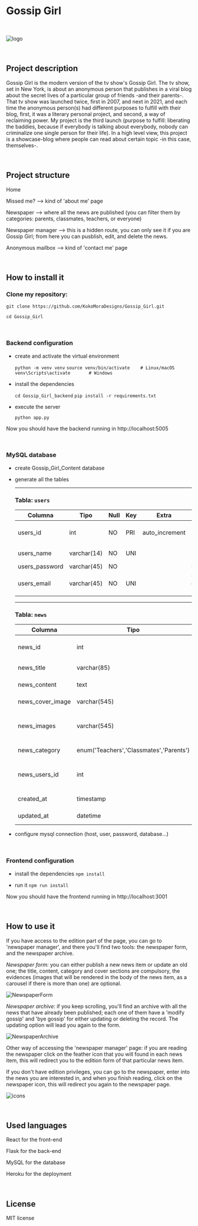 # Gossip Girl

<br>

![logo](https://github.com/KokoMoraDesigns/Gossip_Girl/blob/main/static/assets/images/readme/season%2027%20(1).png?raw=true)

<br>

## Project description

Gossip Girl is the modern version of the tv show's Gossip Girl. The tv show, set in New York, is about an anonymous person that publishes in a viral blog about the secret lives of a particular group of friends -and their parents-. That tv show was launched twice, first in 2007, and next in 2021, and each time the anonymous person(s) had different purposes to fulfill with their blog, first, it was a literary personal project, and second, a way of reclaiming power. My project is the third launch (purpose to fulfill: liberating the baddies, because if everybody is talking about everybody, nobody can criminalize one single person for their life). In a high level view, this project is a showcase-blog where people can read about certain topic -in this case, themselves-.

<br>

## Project structure

Home 

Missed me? --> kind of 'about me' page

Newspaper --> where all the news are published (you can filter them by categories: parents, classmates, teachers, or everyone)

Newspaper manager --> this is a hidden route, you can only see it if you are Gossip Girl; from here you can pusblish, edit, and delete the news.

Anonymous mailbox --> kind of 'contact me' page

<br>

## How to install it

### Clone my repository:

``git clone https://github.com/KokoMoraDesigns/Gossip_Girl.git``

``cd Gossip_Girl``

<br>

### Backend configuration

* create and activate the virtual environment

  ``python -m venv venv``
  ``source venv/bin/activate    # Linux/macOS``
  ``venv\Scripts\activate       # Windows``

* install the dependencies

  ``cd Gossip_Girl_backend``
  ``pip install -r requirements.txt``

* execute the server
  
  ``python app.py``

Now you should have the backend running in http://localhost:5005

<br>

### MySQL database

* create Gossip_Girl_Content database

* generate all the tables


    ---
    
    ### Tabla: `users`
    
    | Columna          | Tipo        | Null | Key | Extra          | Descripción                     |
    |-----------------|------------|------|-----|----------------|---------------------------------|
    | users_id        | int        | NO   | PRI | auto_increment | Identificador único del usuario |
    | users_name      | varchar(14)| NO   | UNI |                | Nombre de la persona               |
    | users_password  | varchar(45)| NO   |     |                | Contraseña  |
    | users_email     | varchar(45)| NO   | UNI |                | Correo electrónico único        |
    
    ---
    
    ### Tabla: `news`
    
    | Columna           | Tipo                                  | Null | Key | Extra                       | Descripción                                |
    |------------------|---------------------------------------|------|-----|-----------------------------|--------------------------------------------|
    | news_id           | int                                   | NO   | PRI | auto_increment              | Identificador único de la noticia               |
    | news_title        | varchar(85)                           | NO   |     |                             | Título de la noticia                            |
    | news_content      | text                                  | NO   |     |                             | Contenido de la noticia                          |
    | news_cover_image  | varchar(545)                          | NO   |     |                             | Imagen de la portada                           |
    | news_images       | varchar(545)                          | YES  |     |                             | Imágenes del cuerpo de la noticia (opcional)                   |
    | news_category     | enum('Teachers','Classmates','Parents') | NO  |     |                             | Filtros de la noticia                         |
    | news_users_id     | int                                   | YES  | MUL |                             | Usuario que creó la noticia (FK a `users_id`) |
    | created_at        | timestamp                             | YES  |     | CURRENT_TIMESTAMP           | Fecha de creación                            |
    | updated_at        | datetime                              | YES  |     | on update CURRENT_TIMESTAMP | Fecha de actualización                        |


* configure mysql connection (host, user, password, database...)

<br>

### Frontend configuration

* install the dependencies
  ``npm install``
  
* run it
  ``npm run install``

Now you should have the frontend running in http://localhost:3001



<br>

## How to use it

If you have access to the edition part of the page, you can go to 'newspaper manager', and there you'll find two tools: the newspaper form, and the newspaper archive. 

*Newspaper form:* you can either publish a new news item or update an old one; the title, content, category and cover sections are compulsory, the evidences (images that will be rendered in the body of the news item, as a carousel if there is more than one) are optional. 

![NewspaperForm](https://github.com/KokoMoraDesigns/Gossip_Girl/blob/main/static/assets/images/readme/Captura%20de%20pantalla%202025-09-27%20a%20la(s)%2020.23.28.png?raw=true)

*Newspaper archive:* if you keep scrolling, you'll find an archive with all the news that have already been published; each one of them have a 'modify gossip' and 'bye gossip' for either updating or deleting the record. The updating option will lead you again to the form.

![NewspaperArchive](https://github.com/KokoMoraDesigns/Gossip_Girl/blob/main/static/assets/images/readme/Captura%20de%20pantalla%202025-09-27%20a%20la(s)%2020.23.18.png?raw=true)

Other way of accessing the 'newspaper manager' page: if you are reading the newspaper click on the feather icon that you will found in each news item, this will redirect you to the edition form of that particular news item.

If you don't have edition privileges, you can go to the newspaper, enter into the news you are interested in, and when you finish reading, click on the newspaper icon, this will redirect you again to the newspaper page.

![icons](https://github.com/KokoMoraDesigns/Gossip_Girl/blob/main/static/assets/images/readme/Captura%20de%20pantalla%202025-09-27%20a%20la(s)%2020.23.48.png?raw=true)

<br>

## Used languages

React for the front-end

Flask for the back-end

MySQL for the database

Heroku for the deployment

<br>

## License

MIT license
